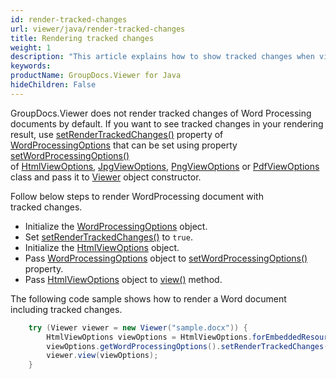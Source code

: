 ```yaml
---
id: render-tracked-changes
url: viewer/java/render-tracked-changes
title: Rendering tracked changes
weight: 1
description: "This article explains how to show tracked changes when viewing Word Processing Documents with GroupDocs.Viewer within your Java applications."
keywords: 
productName: GroupDocs.Viewer for Java
hideChildren: False
---
```

GroupDocs.Viewer does not render tracked changes of Word Processing documents by default. If you want to see tracked changes in your rendering result, use [setRenderTrackedChanges()](https://apireference.groupdocs.com/viewer/java/com.groupdocs.viewer.options/WordProcessingOptions#setRenderTrackedChanges(boolean)) property of [WordProcessingOptions](https://apireference.groupdocs.com/viewer/java/com.groupdocs.viewer.options/WordProcessingOptions) that can be set using property [setWordProcessingOptions()](https://apireference.groupdocs.com/viewer/java/com.groupdocs.viewer.options/BaseViewOptions#setWordProcessingOptions(com.groupdocs.viewer.options.WordProcessingOptions)) of [HtmlViewOptions](https://apireference.groupdocs.com/viewer/java/com.groupdocs.viewer.options/HtmlViewOptions), [JpgViewOptions](https://apireference.groupdocs.com/viewer/java/com.groupdocs.viewer.options/JpgViewOptions), [PngViewOptions](https://apireference.groupdocs.com/viewer/java/com.groupdocs.viewer.options/PngViewOptions) or [PdfViewOptions](https://apireference.groupdocs.com/viewer/java/com.groupdocs.viewer.options/PdfViewOptions) class and pass it to [Viewer](https://apireference.groupdocs.com/viewer/java/com.groupdocs.viewer/Viewer) object constructor.

Follow below steps to render WordProcessing document with tracked changes.

* Initialize the [WordProcessingOptions](https://apireference.groupdocs.com/viewer/java/com.groupdocs.viewer.options/WordProcessingOptions) object.
* Set [setRenderTrackedChanges()](https://apireference.groupdocs.com/viewer/java/com.groupdocs.viewer.options/WordProcessingOptions#setRenderTrackedChanges(boolean)) to `true`.
* Initialize the [HtmlViewOptions](https://apireference.groupdocs.com/viewer/java/com.groupdocs.viewer.options/HtmlViewOptions) object.
* Pass [WordProcessingOptions](https://apireference.groupdocs.com/viewer/java/com.groupdocs.viewer.options/WordProcessingOptions) object to [setWordProcessingOptions()](https://apireference.groupdocs.com/viewer/java/com.groupdocs.viewer.options/BaseViewOptions#setWordProcessingOptions(com.groupdocs.viewer.options.WordProcessingOptions)) property.
* Pass [HtmlViewOptions](https://apireference.groupdocs.com/viewer/java/com.groupdocs.viewer.options/HtmlViewOptions) object to [view()](https://apireference.groupdocs.com/viewer/java/com.groupdocs.viewer/Viewer#view(com.groupdocs.viewer.options.ViewOptions)) method.

The following code sample shows how to render a Word document including tracked changes.

```java
    try (Viewer viewer = new Viewer("sample.docx")) {
        HtmlViewOptions viewOptions = HtmlViewOptions.forEmbeddedResources();
        viewOptions.getWordProcessingOptions().setRenderTrackedChanges(true);
        viewer.view(viewOptions);
    }
```
